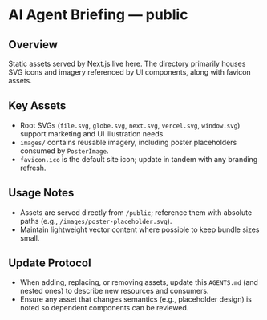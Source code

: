 # AI Agent Briefing — public

## Overview
Static assets served by Next.js live here. The directory primarily houses SVG icons and imagery referenced by UI components, along with favicon assets.

## Key Assets
- Root SVGs (`file.svg`, `globe.svg`, `next.svg`, `vercel.svg`, `window.svg`) support marketing and UI illustration needs.
- `images/` contains reusable imagery, including poster placeholders consumed by `PosterImage`.
- `favicon.ico` is the default site icon; update in tandem with any branding refresh.

## Usage Notes
- Assets are served directly from `/public`; reference them with absolute paths (e.g., `/images/poster-placeholder.svg`).
- Maintain lightweight vector content where possible to keep bundle sizes small.

## Update Protocol
- When adding, replacing, or removing assets, update this `AGENTS.md` (and nested ones) to describe new resources and consumers.
- Ensure any asset that changes semantics (e.g., placeholder design) is noted so dependent components can be reviewed.
